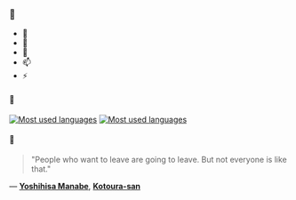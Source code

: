 ### 👋

- 🔭
- 🌱
- 💬
- 📫
- ⚡

#### 🧏

[![Most used languages](https://github-readme-stats-aynah.vercel.app/api/top-langs/?username=aynh&theme=solarized-dark&langs_count=6&layout=compact&hide_title=true)](https://github.com/anuraghazra/github-readme-stats#gh-dark-mode-only)
[![Most used languages](https://github-readme-stats-aynah.vercel.app/api/top-langs/?username=aynh&theme=solarized-light&langs_count=6&layout=compact&hide_title=true)](https://github.com/anuraghazra/github-readme-stats#gh-light-mode-only)

#### 💬

> "People who want to leave are going to leave. But not everyone is like that."

&mdash; [**Yoshihisa Manabe**](https://myanimelist.net/character.php?q=Yoshihisa%20Manabe&cat=character), [**Kotoura-san**](https://myanimelist.net/search/all?q=Kotoura-san&cat=all)
